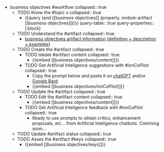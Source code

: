 
- business objectives #workflow
   collapsed:: true
  - TODO Know the #topic s
    collapsed:: true
    - {{query (and [[business objectives]] (property :innbok-artifact [[business objectives]]))}}
      query-table:: true
      query-properties:: [:block]
  - TODO Understand the #artifact
    collapsed:: true
    - [business objectives artifact information (definition + description + examples)](https://go.innbok.com/#/page/innBoK%2Fbusiness-objectives%2Finfo)
  - TODO Create the #artifact
     collapsed:: true
    - TODO Ideate #artifact content
      collapsed:: true
      - {{embed [[business objectives/content]]}}
    - TODO Get Artificial Inteligence suggestions with #innCoPilot
      collapsed:: true
      - Copy the prompt below and paste it on [chatGPT](https://chat.openai.com) and/or [Google Bard](https://bard.google.com/chat)
      - {{embed [[business objectives/innCoPilot]]}}
  - TODO Update the #artifact
    collapsed:: true
    - TODO Edit the #artifact content
     collapsed:: true
      - {{embed [[business objectives/content]]}}
    - TODO Get Artificial Inteligence feedback with #innCoPilot
      collapsed:: true
      - Ready to use prompts to obtain critics, enhancement proposals, etc... from Artificial Inteligence chatbots. Comming soon...
  - TODO Update #artifact status
    collapsed:: true
  - TODO Asses the #artifact #keys
    collapsed:: true
    - {{embed [[business objectives/keys]]}}



